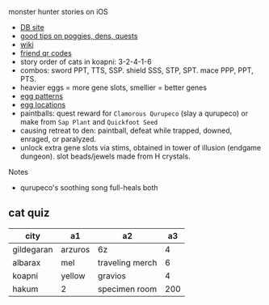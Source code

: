 monster hunter stories on iOS

- [DB site](https://mhst.kiranico.com/gene)
- [good tips on poggies, dens, quests](https://www.rgj.com/story/life/2017/09/04/monster-hunter-stories-guide-tips-walkthrough-technobubble/630511001)
- [wiki](https://monsterhunter.fandom.com/wiki/MHST:_Monsties)
- [friend qr codes](https://sites.google.com/view/cajadehu-xyz/mhst-qr-codes?authuser=0)
- story order of cats in koapni: 3-2-4-1-6
- combos: sword PPT, TTS, SSP. shield SSS, STP, SPT. mace PPP, PPT, PTS.
- heavier eggs = more gene slots, smellier = better genes
- [egg patterns](https://www.gameskinny.com/xm3vu/monster-hunter-stories-guide-all-egg-patterns-and-locations)
- [egg locations](https://i.redd.it/s7jxkyfnvjlz.png)
- paintballs: quest reward for `Clamorous Qurupeco` (slay a qurupeco) or make from `Sap Plant` and `Quickfoot Seed`
- causing retreat to den: paintball, defeat while trapped, downed, enraged, or paralyzed.
- unlock extra gene slots via stims, obtained in tower of illusion (endgame dungeon). slot beads/jewels made from H crystals.

Notes
- qurupeco's soothing song full-heals both


## cat quiz

city | a1 | a2 | a3
|---|---|---|---|
gildegaran | arzuros | 6z | 4
albarax | mel | traveling merch | 6
koapni | yellow | gravios | 4
hakum | 2 | specimen room | 200
